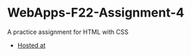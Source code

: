 # WebApps-F22-Assignment-4
A practice assignment for HTML with CSS
* [Hosted at](https://44-563-web-apps-f22.github.io/44563-webapps-assignment-4-BharathMopuru/opera)